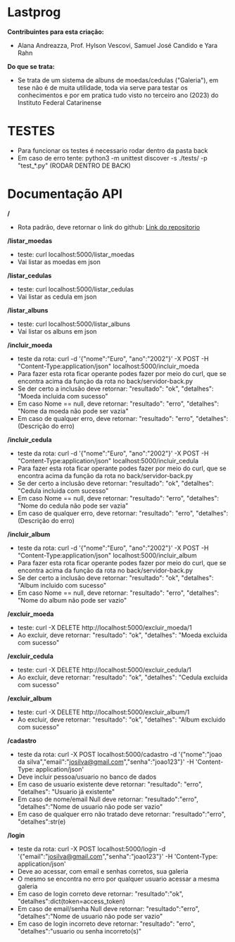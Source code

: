 # Lastprog
**Contribuintes para esta criação:**
- Alana Andreazza, Prof. Hylson Vescovi, Samuel José Candido e Yara Rahn

**Do que se trata:**
- Se trata de um sistema de albuns de moedas/cedulas ("Galeria"), em tese não é de muita utilidade, toda via serve para testar os conhecimentos e por em pratica tudo visto no terceiro ano (2023) do Instituto Federal Catarinense 

# TESTES

- Para funcionar os testes é necessario rodar dentro da pasta back
- Em caso de erro tente: python3 -m unittest discover -s ./tests/ -p "test_*.py" (RODAR DENTRO DE BACK)

# Documentação API

**/**
- Rota padrão, deve retornar o link do github: [Link do repositorio](https://github.com/SamuelCandido/lastprog)

**/listar_moedas**
- teste: curl localhost:5000/listar_moedas
- Vai listar as moedas em json

**/listar_cedulas**
- teste: curl localhost:5000/listar_cedulas
- Vai listar as cedula em json

**/listar_albuns**
- teste: curl localhost:5000/listar_albuns
- Vai listar os albuns em json

**/incluir_moeda**
- teste da rota: curl -d '{"nome":"Euro", "ano":"2002"}' -X POST -H "Content-Type:application/json" localhost:5000/incluir_moeda
- Para fazer esta rota ficar operante podes fazer por meio do curl, que se encontra acima da função da rota no back/servidor-back.py
- Se der certo a inclusão deve retornar: "resultado": "ok",  "detalhes": "Moeda incluida com sucesso"
- Em caso Nome == null, deve retornar: "resultado": "erro",  "detalhes": "Nome da moeda não pode ser vazia"
- Em caso de qualquer erro, deve retornar: "resultado": "erro",  "detalhes": (Descrição do erro)

**/incluir_cedula**
- teste da rota: curl -d '{"nome":"Euro", "ano":"2002"}' -X POST -H "Content-Type:application/json" localhost:5000/incluir_cedula
- Para fazer esta rota ficar operante podes fazer por meio do curl, que se encontra acima da função da rota no back/servidor-back.py
- Se der certo a inclusão deve retornar: "resultado": "ok",  "detalhes": "Cedula incluida com sucesso"
- Em caso Nome == null, deve retornar: "resultado": "erro",  "detalhes": "Nome do cedula não pode ser vazia"
- Em caso de qualquer erro, deve retornar: "resultado": "erro",  "detalhes": (Descrição do erro)

**/incluir_album**
- teste da rota: curl -d '{"nome":"Euro", "ano":"2002"}' -X POST -H "Content-Type:application/json" localhost:5000/incluir_album
- Para fazer esta rota ficar operante podes fazer por meio do curl, que se encontra acima da função da rota no back/servidor-back.py
- Se der certo a inclusão deve retornar: "resultado": "ok",  "detalhes": "Album incluido com sucesso"
- Em caso Nome == null, deve retornar: "resultado": "erro",  "detalhes": "Nome do album não pode ser vazio"

**/excluir_moeda**
- teste: curl -X DELETE http://localhost:5000/excluir_moeda/1
- Ao excluir, deve retornar: "resultado": "ok", "detalhes": "Moeda excluida com sucesso"

**/excluir_cedula**
- teste: curl -X DELETE http://localhost:5000/excluir_cedula/1
- Ao excluir, deve retornar: "resultado": "ok", "detalhes": "Cedula excluida com sucesso"

**/excluir_album**
- teste: curl -X DELETE http://localhost:5000/excluir_album/1
- Ao excluir, deve retornar: "resultado": "ok", "detalhes": "Album excluido com sucesso"

**/cadastro**
- teste da rota: curl -X POST localhost:5000/cadastro -d '{"nome":"joao da silva","email":"josilva@gmail.com","senha":"joao123"}' -H 'Content-Type: application/json'
- Deve incluir pessoa/usuario no banco de dados
- Em caso de usuario existente deve retornar: "resultado": "erro", "detalhes": "Usuario já existente"
- Em caso de nome/email Null deve retornar: "resultado":"erro", "detalhes":"Nome de usuario não pode ser vazio"
- Em caso de qualquer erro não tratado deve retornar: "resultado":"erro", "detalhes":str(e)

**/login**
- teste da rota: curl -X POST localhost:5000/login -d '{"email":"josilva@gmail.com","senha":"joao123"}' -H 'Content-Type: application/json'
- Deve ao acessar, com email e senhas corretos, sua galeria
- O mesmo se encontra no erro por qualquer usuario acessar a mesma galeria
- Em caso de login correto deve retornar: "resultado":"ok", "detalhes":dict(token=access_token)
- Em caso de email/senha Null deve retornar: "resultado":"erro", "detalhes":"Nome de usuario não pode ser vazio"
- Em caso de login incorreto deve retornar: "resultado": "erro", "detalhes":"usuario ou senha incorreto(s)"


